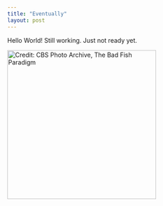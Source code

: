 ```yaml
---
title: "Eventually"
layout: post
---
```

 
 Hello World! 
 Still working. 
 Just not ready yet.
 
 <img src="https://user-images.githubusercontent.com/39643559/126664810-99b76e9c-2b72-4315-8339-7c5495c87f8f.jpg" alt="Credit: CBS Photo Archive, The Bad Fish Paradigm" style="vertical-align:middle" width="340">
<!--  ![60f98d108479c](https://user-images.githubusercontent.com/39643559/126664810-99b76e9c-2b72-4315-8339-7c5495c87f8f.jpg)
 -->


